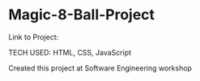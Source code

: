 # Magic-8-Ball-Project

Link to Project: 

TECH USED: HTML, CSS, JavaScript

Created this project at Software Engineering workshop

